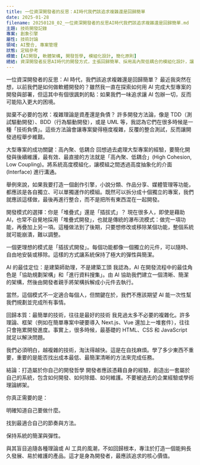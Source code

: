 ```yaml
---
title: 一位資深開發者的反思：AI時代我們該追求複雜還是回歸簡單
date: 2025-01-28
filename: 20250128_02_一位資深開發者的反思AI時代我們該追求複雜還是回歸簡單.md
主題: 技術開發記錄
專案: 創象引擎
屬性: 技術討論
領域: AI整合, 專案管理
狀態: 定稿參考
標籤: [AI開發, 軟體架構, 開發哲學, 模組化設計, 簡化原則]
總結: 資深開發者反思AI時代的開發方式，主張回歸簡單、採用高內聚低耦合的模組化設計，讓AI扮演架構助理而非工頭角色
---
```


一位資深開發者的反思：AI 時代，我們該追求複雜還是回歸簡單？
最近我突然在想，以前我們是如何做軟體開發的？雖然我一直在探索如何用 AI 完成大型專案的開發與部署，但這其中有個很諷刺的點：如果我們一味追求讓 AI 包辦一切，反而可能陷入更大的困境。

拋棄不必要的包袱：複雜理論是資產還是負債？
許多開發方法論，像是 TDD（測試驅動開發）、BDD（行為驅動開發），或是 UML 等，我認為它們在很多時候是一種「技術負債」。這些方法論會讓專案變得極度複雜，反覆的整合測試，反而讓開發過程舉步維艱。

大型專案的成功關鍵：高內聚、低耦合
回想過去處理大型專案的經驗，要簡化開發與後續維護，最有效、最直接的方法就是「高內聚、低耦合」(High Cohesion, Low Coupling)。將系統高度模組化，讓模組之間透過高度抽象化的介面 (Interface) 進行溝通。

舉例來說，如果我要打造一個創作引擎，小說分類、作品分享、媒體管理等功能，都應該是各自獨立、可以單獨運作的模組。既然可以拆分成十個獨立的專案，我們就應該這樣做，最後再進行整合，而不是把所有東西混在一起開發。

開發模式的選擇：你是「堆疊式」還是「插拔式」？
現在很多人，即使是藉助 AI，也常不自覺地採用「堆疊式開發」，也就是傳統的瀑布流模式：做完一項功能，再疊加上另一項。這種做法到了後期，只要想修改或移除某個功能，整個系統就可能崩潰，難以調整。

一個更理想的模式是「插拔式開發」。每個功能都像一個獨立的元件，可以隨時、自由地安裝或移除。這樣的方式讓系統保持了極大的彈性與簡潔。

AI 的最佳定位：是建築師助理，不是建築工頭
我認為，AI 在開發流程中的最佳角色是「協助規劃架構」和「進行資料搜集」。由 AI 協助我們建立一個清晰、簡潔的架構，然後由開發者親手將架構拆解成小元件去執行。

當然，這個模式不一定適合每個人，但關鍵在於，我們不應該期望 AI 能一次性幫我們規劃並完成所有事情。

回歸本質：最簡單的技術，往往是最好的技術
我見過太多不必要的複雜化。許多理論、框架（例如在簡單專案中硬要導入 Next.js、Vue 還加上一堆套件），往往只會拖累開發進度。事實上，很多時候，最基礎的 HTML、CSS 和 JavaScript 就足以解決問題。

我們必須明白，越複雜的技術，淘汰得越快。這是在自找麻煩。學了多少東西不重要，重要的是能否找出成本最低、最簡潔清晰的方法來完成任務。

結論：打造屬於你自己的開發哲學
開發者應該憑藉自身的經驗，創造出一套屬於自己的系統，包含如何開發、如何除錯、如何維護。不要被過去的企業經驗或學術理論綁架。

你真正需要的是：

明確知道自己要做什麼。

找到最適合自己的節奏與方法。

保持系統的簡潔與彈性。

與其盲目追隨各種理論或 AI 工具的風潮，不如回歸根本，專注於打造一個能夠長久發展、易於維護的產品。這才是身為開發者，最應該追求的核心價值。
